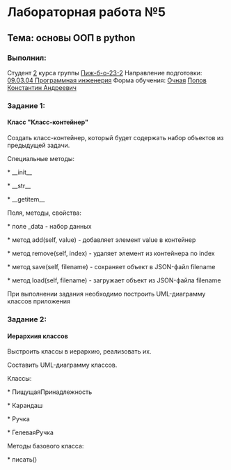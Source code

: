 <h1> Лабораторная работа №5 </h1>
<h2> Тема: основы ООП в python </h2>
<h3>Выполнил:</h3>
Студент <u>2</u> курса группы <u>Пиж-б-о-23-2</u>
Направление подготовки: <u>09.03.04 Программная инженерия</u>
Форма обучения: <u>Очная</u>
<u>Попов Константин Андреевич</u>

<h3>Задание 1:</h3>
<h4>Класс "Класс-контейнер"</h4>
<p>Создать класс-контейнер, который будет содержать набор объектов из предыдущей задачи.</p>
<p>Специальные методы:</p>
<p> * __init__ </p>
<p> * __str__ </p>
<p> * __getitem__ </p>
<p>Поля, методы, свойства:</p>
<p> * поле _data - набор данных  
<p> * метод add(self, value) - добавляет элемент value в контейнер </p>
<p> * метод remove(self, index) - удаляет элемент из контейнера по index </p>
<p> * метод save(self, filename) - сохраняет объект в JSON-файл filename </p>
<p> * метод load(self, filename) - загружает объект из JSON-файла filename </p>
<p>При выполнении задания необходимо построить UML-диаграмму классов приложения</p>

<h3>Задание 2:</h3>
<h4>Иерархиия классов</h4>
<p>Выстроить классы в иерархию, реализовать их.</p>
<p>Составить UML-диаграмму классов.</p>
<p>Классы:</p>
<p> * ПищущаяПринадлежность </p>
<p> * Карандаш </p>
<p> * Ручка </p>
<p> * ГелеваяРучка </p>
<p>Методы базового класса:</p>
<p> * писать() </p>
